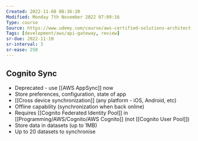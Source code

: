 ```yaml
---
Created: 2022-11-08 08:36:20
Modified: Monday 7th November 2022 07:09:16
Type: course
Source: https://www.udemy.com/course/aws-certified-solutions-architect-associate-saa-c01/?xref=E0Aed11STH4LPUQvCz0GJFABTmM=
Tags: [development/aws/api-gateway, review]
sr-due: 2022-11-10
sr-interval: 3
sr-ease: 250
---
```


## Cognito Sync

- Deprecated - use [[AWS AppSync]] now
- Store preferences, configuration, state of app
- [[Cross device synchronization]] (any platform - iOS, Android, etc)
- Offline capability (synchronization when back online)
- Requires [[Cognito Federated Identity Pool]] in [[Programming/AWS/Cognito/AWS Cognito]] (not [[Cognito User Pool]])
- Store data in datasets (up to 1MB)
- Up to 20 datasets to synchronise
